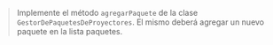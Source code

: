 <img src="http://www.plantuml.com/plantuml/png/XL71Qkim4BpxAnQTvBGvz6fA2Ro4Nae8j3-miRTw0bkRIhAXbFvx5KMnhIIGw-pCQ6QqSXwjxxkssE5NJvvsbh-fzcp9WLW8M2oN89u4l98Bu9eIpQqpPWNYFzO4ZbIlEqt6ioYAkaNdxYX_2e0b7D8j6Brfvv-lmxn4dk5kRsdJ7GA25RnxguqAbuSxhyYJyAmeeqIHtyxzG9QGURfBGh8PMKV-mBg9R5IM5DeK06JgjErfu0gk6utYtxHKnidcgRb9jylPjV6HqOJwsg17gtdiC1rohEQmrSOCceF3PyjuyY3pOT4uxO_mdhabDCTcjtB9AL8CyNWpmHcT0TFRwUdoFFM_qJ6wLy4rsrVbb3ArJ-hD55vEHSOUkLDEBsTrazjwLWRahMgptrkHQVgk_GC0" alt="" width="auto" height="auto">

> Implemente el método `agregarPaquete` de la
> clase `GestorDePaquetesDeProyectores`. El mismo 
> deberá agregar un nuevo paquete en la lista
> paquetes.